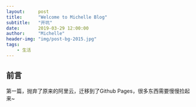 ```yaml
---
layout:     post
title:      "Welcome to Michelle Blog"
subtitle:   "开坑"
date:       2019-03-29 12:00:00
author:     "Michelle"
header-img: "img/post-bg-2015.jpg"
tags:
    - 生活
---
```




## 前言

第一篇，抛弃了原来的阿里云，迁移到了Github Pages，很多东西需要慢慢捡起来~
